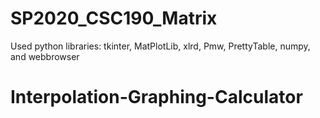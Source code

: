 # SP2020_CSC190_Matrix

Used python libraries: tkinter, MatPlotLib, xlrd, Pmw, PrettyTable, numpy, and webbrowser
# Interpolation-Graphing-Calculator
